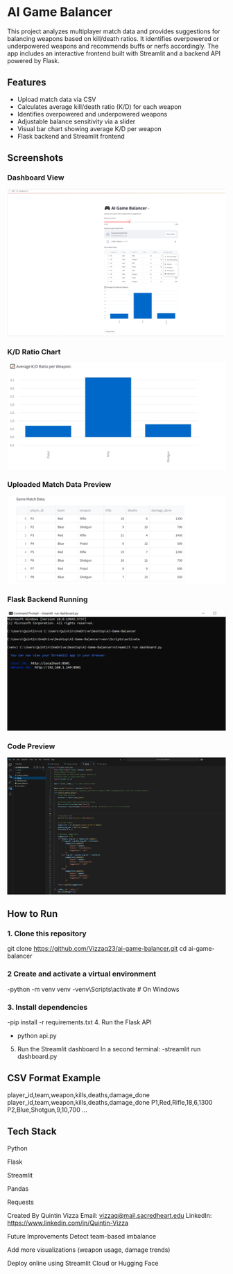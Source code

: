 # AI Game Balancer

This project analyzes multiplayer match data and provides suggestions for balancing weapons based on kill/death ratios. It identifies overpowered or underpowered weapons and recommends buffs or nerfs accordingly. The app includes an interactive frontend built with Streamlit and a backend API powered by Flask.

## Features

- Upload match data via CSV
- Calculates average kill/death ratio (K/D) for each weapon
- Identifies overpowered and underpowered weapons
- Adjustable balance sensitivity via a slider
- Visual bar chart showing average K/D per weapon
- Flask backend and Streamlit frontend


## Screenshots

### Dashboard View
![Dashboard](assets/desktop.png)

### K/D Ratio Chart
![Chart](assets/barchart.png.jpeg)

### Uploaded Match Data Preview
![Data Table](assets/data-preview.png.jpeg)

### Flask Backend Running
![Flask Terminal](assets/flask-terminal.png)

### Code Preview
![Code](assets/code-preview.png.PNG)


## How to Run

### 1. Clone this repository
git clone https://github.com/Vizzaq23/ai-game-balancer.git
cd ai-game-balancer
### 2 Create and activate a virtual environment
-python -m venv venv
-venv\Scripts\activate  # On Windows
### 3. Install dependencies
-pip install -r requirements.txt
4. Run the Flask API
- python api.py
5. Run the Streamlit dashboard
In a second terminal:
-streamlit run dashboard.py

## CSV Format Example
player_id,team,weapon,kills,deaths,damage_done
player_id,team,weapon,kills,deaths,damage_done
P1,Red,Rifle,18,6,1300
P2,Blue,Shotgun,9,10,700
...
## Tech Stack
Python

Flask

Streamlit

Pandas

Requests

Created By
Quintin Vizza
Email: vizzaq@mail.sacredheart.edu
LinkedIn: https://www.linkedin.com/in/Quintin-Vizza

Future Improvements
Detect team-based imbalance

Add more visualizations (weapon usage, damage trends)

Deploy online using Streamlit Cloud or Hugging Face


